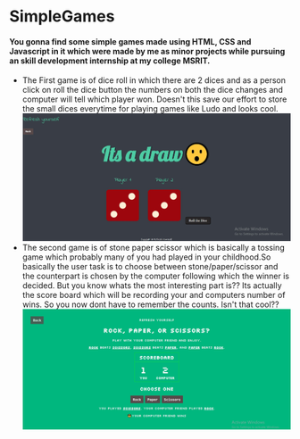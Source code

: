 # SimpleGames

#### You gonna find some simple games made using HTML, CSS and Javascript in it which were made by me as minor projects while pursuing an skill development internship at my college MSRIT.
 - The First game is of dice roll in which there are 2 dices and as a person click on roll the dice button the numbers on both the dice changes and computer will tell which player won. Doesn't this save our effort to store the small dices everytime for playing games like Ludo and looks cool.
 ![UI of Dice game](/Screenshot.jpg)
 -  The second game is of stone paper scissor which is basically a tossing game which probably many of you had played in your childhood.So basically the user task is to choose between stone/paper/scissor and the counterpart is chosen by the computer following which the winner is decided. But you know whats the most interesting part is?? Its actually the score board which will be recording your and computers number of wins. So you now dont have to remember the counts. Isn't that cool??
 ![UI of Stone game](/stonePaper/images/Screenshot.jpg)

